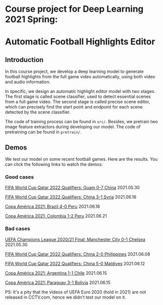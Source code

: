 # Course project for Deep Learning 2021 Spring:
# Automatic Football Highlights Editor 

## Introduction

In this course project, we develop a deep learning model to generate football highlights from the full game video automatically, using both video and audio information.

In specific, we design an automatic highlight editor model with two stages. The first stage is called scene classifier, used to detect essential scenes from a full game video. The second stage is called precise scene editor, which can precisely find the start point and endpoint for each scene detected by the scene classifier.

The code of training process can be found in `src/`. Besides, we pretrain two image feature extractors during developing our model. The code of pretraining can be found in `pretrain/`.

## Demos

We test our model on some recent football games. Here are the results. You can click the following links to watch the demos:

### Good cases

[FIFA World Cup Qatar 2022 Qualifiers: Guam 0-7 China](https://cloud.tsinghua.edu.cn/d/83dcfc3d2a1546818cb9/files/?p=%2F%5BWCQ2022%5DGuam_vs_China_2021-05-30.mp4) 2021.05.30

[FIFA World Cup Qatar 2022 Qualifiers: China 3-1 Syria](https://cloud.tsinghua.edu.cn/d/83dcfc3d2a1546818cb9/files/?p=%2F%5BWCQ2022%5DChina_vs_Syria_2021-06-16.mp4) 2021.06.16

[Copa América 2021: Brazil 4-0 Peru](https://cloud.tsinghua.edu.cn/d/83dcfc3d2a1546818cb9/files/?p=%2F%5BCA2021%5DBrazil_vs_Peru_2021-06-18.mp4) 2021.06.18

[Copa América 2021: Colombia 1-2 Peru](https://cloud.tsinghua.edu.cn/d/83dcfc3d2a1546818cb9/files/?p=%2F%5BCA2021%5DColombia_vs_Peru_2021-06-21.mp4) 2021.06.21

### Bad cases

[UEFA Champions League 2020/21 Final: Manchester City 0-1 Chelsea](https://cloud.tsinghua.edu.cn/d/83dcfc3d2a1546818cb9/files/?p=%2F%5BUCL20-21%5DManchesterCity_vs_Chelsea_2021_05_30.mp4) 2021.05.30

[FIFA World Cup Qatar 2022 Qualifiers: China 2-0 Philippines](https://cloud.tsinghua.edu.cn/d/83dcfc3d2a1546818cb9/files/?p=%2F%5BWCQ2022%5DChina_vs_Philippines_2021-06-08.mp4) 2021.06.08

[FIFA World Cup Qatar 2022 Qualifiers: China 5-0 Maldives](https://cloud.tsinghua.edu.cn/d/83dcfc3d2a1546818cb9/files/?p=%2F%5BWCQ2022%5DChina_vs_Maldives_2021-06-12.mp4) 2021.06.12

[Copa América 2021: Argentina 1-1 Chile](https://cloud.tsinghua.edu.cn/d/83dcfc3d2a1546818cb9/files/?p=%2F%5BCA2021%5DArgentina_vs_Chile_2021-06-15.mp4) 2021.06.15

[Copa América 2021: Paraguay 3-1 Bolivia](https://cloud.tsinghua.edu.cn/d/83dcfc3d2a1546818cb9/files/?p=%2F%5BCA2021%5DParaguay_vs_Bolivia_2021-06-15.mp4) 2021.06.15


PS: It's a pity that the videos of UEFA Euro 2020 (hold in 2021) are not released in CCTV.com, hence we didn't test our model on it.
